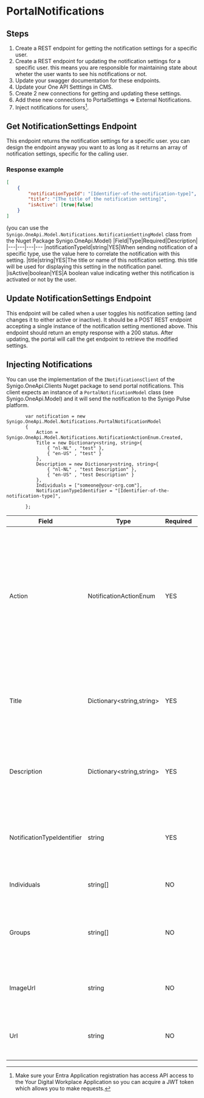 # PortalNotifications
## Steps


1. Create a REST endpoint for getting the notification settings for a specific user.
2. Create a REST endpoint for updating the notification settings for a specific user. this means you are responsible for maintaining state about wheter the user wants to see his notifications or not.
3. Update your swagger documentation for these endpoints.
4. Update your One API Setttings in CMS.
5. Create 2 new connections for getting and updating these settings.
6. Add these new connections to PortalSettings => External Notifications.
7. Inject notifications for users[^1].

[^1]: Make sure your Entra Application registration has access API access to the Your Digital Workplace Application so you can acquire a JWT token which allows you to make requests.

## Get NotificationSettings Endpoint
This endpoint returns the notification settings for a specific user. you can design the endpoint anyway you want to as long as it returns an array of notification settings, specific for the calling user.
### Response example
``` JSON
[
    {
        "notificationTypeId": "[Identifier-of-the-notification-type]",
        "title": "[The title of the notification setting]",
        "isActive": [true|false]
    }
]
```
(you can use the ```Synigo.OneApi.Model.Notifications.NotificationSettingModel``` class from the Nuget Package Synigo.OneApi.Model)
|Field|Type|Required|Description|
|---|---|---|---
|notificationTypeId|string|YES|When sending notification of a specific type, use the value here to correlate the notification with this setting.
|title|string|YES|The title or name of this notification setting. this title will be used for displaying this setting in the notification panel.
|isActive|boolean|YES|A boolean value indicating wether this notification is activated or not by the user.

## Update NotificationSettings Endpoint
This endpoint will be called when a user toggles his notification setting (and changes it to either active or inactive). It should be a POST REST endpoint accepting a single instance of the notification setting mentioned above. This endpoint should return an empty response with a 200 status. After updating, the portal will call the get endpoint to retrieve the modified settings.

## Injecting Notifications
You can use the implementation of the ```INotificationsClient``` of the Synigo.OneApi.Clients Nuget package to send portal notifications. This client expects an instance of a ```PortalNotificationModel``` class (see Synigo.OneApi.Model) and it will send the notification to the Synigo Pulse platform.

``` CSharp
       var notification = new Synigo.OneApi.Model.Notifications.PortalNotificationModel
       {
           Action = Synigo.OneApi.Model.Notifications.NotificationActionEnum.Created,
           Title = new Dictionary<string, string>{
               { "nl-NL" , "test" },
               { "en-US" , "test" }
           },
           Description = new Dictionary<string, string>{
               { "nl-NL" , "test Description" },
               { "en-US" , "test Description" }
           },
           Individuals = ["someone@your-org.com"],
           NotificationTypeIdentifier = "[Identifier-of-the-notification-type]",

       };
```
|Field|Type|Required|Description|
|---|---|---|---
|Action|NotificationActionEnum|YES|What action should the portal take for this notification: **Created:** This is a new notification and it should be shown asap. **Updated:** This is to touch an existing notifation and bring it into focus again. **Deleted** Remove this notification from the system. Note: Synigo Pulse will delete old messages automatically. 
|Title|Dictionary<string,string>|YES|The title of this notification. The Keys of the dictionary should be of the identifier of the language (either nl-NL, en-US, de-DE, fr-FR, or dk-DK). 
|Description|Dictionary<string,string>|YES|The description of this notification. The Keys of the dictionary should be of the identifier of the language (either nl-NL, en-US, de-DE, fr-FR, or dk-DK). 
|NotificationTypeIdentifier|string|YES|What type of notification is this. This field should correspondent with the ```NotificationTypeId``` of the NotificationSetting 
|Individuals|string[]|NO|Send this message to one or more people in your organization.
|Groups|string[]|NO|Send this message to one or more Entra Groups in your organization. *(note: either Individuals or Groups) is expected*
|ImageUrl|string|NO|Add a nice image to the notification. If no ImageUrl is provided. We will show a default image.
|Url|string|NO|If you want to add an action after clicking the notification. Use this url to route the user.





